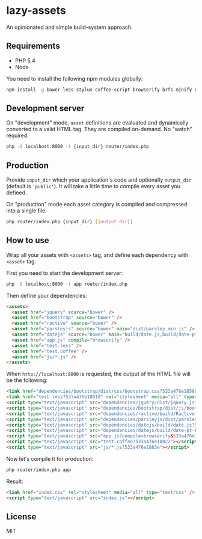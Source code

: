 lazy-assets
===

An opinionated and simple build-system approach.

Requirements
---

- PHP 5.4
- Node

You need to install the following npm modules globally:

```bash
npm install -g bower less stylus coffee-script browserify brfs minify uglify-js
```

Development server
---

On "development" mode, `asset` definitions are evaluated and dynamically
converted to a valid HTML tag. They are compiled on-demand. No "watch"
required.

```bash
php -S localhost:8000 -t {input_dir} router/index.php
```

Production
---

Provide `input_dir` which your application's code and optionally `output_dir`
(default is `'public'`). It will take a little time to compile every asset
you defined.

On "production" mode each asset category is compiled and compressed into a
single file.

```bash
php router/index.php {input_dir} [{output_dir}]
```

How to use
---

Wrap all your assets with `<assets>` tag, and define each dependency with
`<asset>` tag.

First you need to start the development server:

```bash
php -S localhost:8000 -t app router/index.php
```

Then define your dependencies:

```html
<assets>
  <asset href="jquery" source="bower" />
  <asset href="bootstrap" source="bower" />
  <asset href="ractive" source="bower" />
  <asset href="parsleyjs" source="bower" main="dist/parsley.min.js" />
  <asset href="datejs" source="bower" main="build/date.js,build/date-pt-BR.js" />
  <asset href="app.js" compile="browserify" />
  <asset href="test.less" />
  <asset href="test.coffee" />
  <asset href="js/*.js" />
</assets>
```

When `http://localhost:8000` is requested, the output of the HTML file will be
the following:

```html
<link href="dependencies/bootstrap/dist/css/bootstrap.css?533a476e18588" rel="stylesheet" media="all" type="text/css" />
<link href="test.less?533a476e18810" rel="stylesheet" media="all" type="text/css" />
<script type="text/javascript" src="dependencies/jquery/dist/jquery.js?533a476e184a3"></script>
<script type="text/javascript" src="dependencies/bootstrap/dist/js/bootstrap.js?533a476e1859a"></script>
<script type="text/javascript" src="dependencies/ractive/build/Ractive.js?533a476e186be"></script>
<script type="text/javascript" src="dependencies/parsleyjs/dist/parsley.min.js?533a476e18748"></script>
<script type="text/javascript" src="dependencies/datejs/build/date.js?533a476e187ba"></script>
<script type="text/javascript" src="dependencies/datejs/build/date-pt-BR.js?533a476e187d6"></script>
<script type="text/javascript" src="app.js?compile=browserify&533a476e187fa"></script>
<script type="text/javascript" src="test.coffee?533a476e18822"></script>
<script type="text/javascript" src="js/*.js?533a476e1883e"></script>
```

Now let's compile it for production:

```bash
php router/index.php app
```

Result:

```html
<link href="index.css" rel="stylesheet" media="all" type="text/css" />
<script type="text/javascript" src="index.js"></script>
```

License
---

MIT
